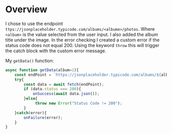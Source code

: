 
# Overview 
I chose to use the endpoint `ttps://jsonplaceholder.typicode.com/albums/<albume>/photos`.
Where `<album>` is the value selected from the user input. I also added the album title under the image. In the error checking I created a custom error if the status code does not equal 200. Using the keyword `throw` this will trigger the catch block with the custom error message.

My `getData()` function:
```js
async function getData(album=1){
    const endPoint = `https://jsonplaceholder.typicode.com/albums/${album}/photos/`
    try{
        const data = await fetch(endPoint);
        if (data.status === 200){
            onSuccess(await data.json());
        }else{
             throw new Error("Status Code != 200");
        }
    }catch(error){
        onFailure(error);
    }
}
```





